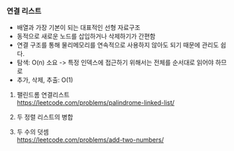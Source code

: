 ### **연결 리스트**
- 배열과 가장 기본이 되는 대표적인 선형 자료구조
- 동적으로 새로운 노드를 삽입하거나 삭제하기가 간편함
- 연결 구조를 통해 물리메모리를 연속적으로 사용하지 않아도 되기 때문에 관리도 쉽다.
- 탐색: O(n) 소요 -> 특정 인덱스에 접근하기 위해서는 전체를 순서대로 읽어야 하므로
- 추가, 삭제, 추출: O(1)

1. 팰린드롬 연결리스트  
https://leetcode.com/problems/palindrome-linked-list/

2. 두 정렬 리스트의 병합  


3. 두 수의 덧셈  
https://leetcode.com/problems/add-two-numbers/
